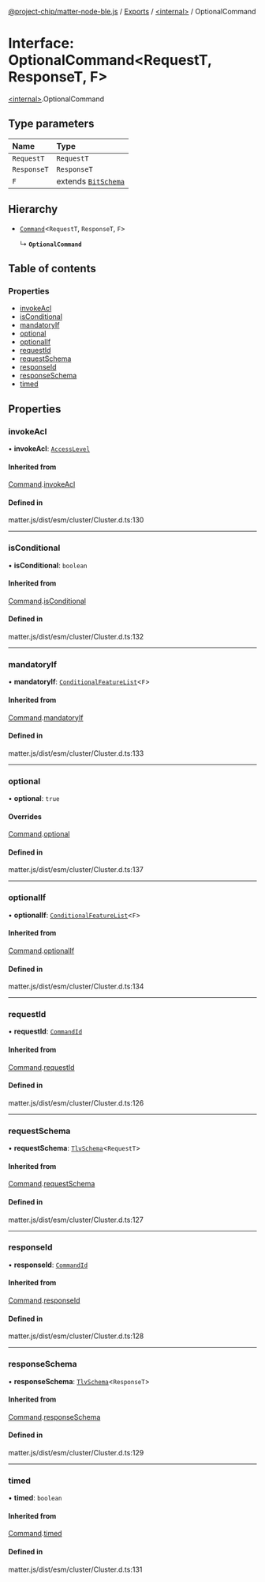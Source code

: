 [@project-chip/matter-node-ble.js](../README.md) / [Exports](../modules.md) / [\<internal\>](../modules/internal_.md) / OptionalCommand

# Interface: OptionalCommand\<RequestT, ResponseT, F\>

[\<internal\>](../modules/internal_.md).OptionalCommand

## Type parameters

| Name | Type |
| :------ | :------ |
| `RequestT` | `RequestT` |
| `ResponseT` | `ResponseT` |
| `F` | extends [`BitSchema`](../modules/internal_.md#bitschema) |

## Hierarchy

- [`Command`](internal_.Command.md)\<`RequestT`, `ResponseT`, `F`\>

  ↳ **`OptionalCommand`**

## Table of contents

### Properties

- [invokeAcl](internal_.OptionalCommand.md#invokeacl)
- [isConditional](internal_.OptionalCommand.md#isconditional)
- [mandatoryIf](internal_.OptionalCommand.md#mandatoryif)
- [optional](internal_.OptionalCommand.md#optional)
- [optionalIf](internal_.OptionalCommand.md#optionalif)
- [requestId](internal_.OptionalCommand.md#requestid)
- [requestSchema](internal_.OptionalCommand.md#requestschema)
- [responseId](internal_.OptionalCommand.md#responseid)
- [responseSchema](internal_.OptionalCommand.md#responseschema)
- [timed](internal_.OptionalCommand.md#timed)

## Properties

### invokeAcl

• **invokeAcl**: [`AccessLevel`](../enums/internal_.AccessLevel.md)

#### Inherited from

[Command](internal_.Command.md).[invokeAcl](internal_.Command.md#invokeacl)

#### Defined in

matter.js/dist/esm/cluster/Cluster.d.ts:130

___

### isConditional

• **isConditional**: `boolean`

#### Inherited from

[Command](internal_.Command.md).[isConditional](internal_.Command.md#isconditional)

#### Defined in

matter.js/dist/esm/cluster/Cluster.d.ts:132

___

### mandatoryIf

• **mandatoryIf**: [`ConditionalFeatureList`](../modules/internal_.md#conditionalfeaturelist)\<`F`\>

#### Inherited from

[Command](internal_.Command.md).[mandatoryIf](internal_.Command.md#mandatoryif)

#### Defined in

matter.js/dist/esm/cluster/Cluster.d.ts:133

___

### optional

• **optional**: ``true``

#### Overrides

[Command](internal_.Command.md).[optional](internal_.Command.md#optional)

#### Defined in

matter.js/dist/esm/cluster/Cluster.d.ts:137

___

### optionalIf

• **optionalIf**: [`ConditionalFeatureList`](../modules/internal_.md#conditionalfeaturelist)\<`F`\>

#### Inherited from

[Command](internal_.Command.md).[optionalIf](internal_.Command.md#optionalif)

#### Defined in

matter.js/dist/esm/cluster/Cluster.d.ts:134

___

### requestId

• **requestId**: [`CommandId`](../modules/internal_.md#commandid)

#### Inherited from

[Command](internal_.Command.md).[requestId](internal_.Command.md#requestid)

#### Defined in

matter.js/dist/esm/cluster/Cluster.d.ts:126

___

### requestSchema

• **requestSchema**: [`TlvSchema`](../classes/internal_.TlvSchema.md)\<`RequestT`\>

#### Inherited from

[Command](internal_.Command.md).[requestSchema](internal_.Command.md#requestschema)

#### Defined in

matter.js/dist/esm/cluster/Cluster.d.ts:127

___

### responseId

• **responseId**: [`CommandId`](../modules/internal_.md#commandid)

#### Inherited from

[Command](internal_.Command.md).[responseId](internal_.Command.md#responseid)

#### Defined in

matter.js/dist/esm/cluster/Cluster.d.ts:128

___

### responseSchema

• **responseSchema**: [`TlvSchema`](../classes/internal_.TlvSchema.md)\<`ResponseT`\>

#### Inherited from

[Command](internal_.Command.md).[responseSchema](internal_.Command.md#responseschema)

#### Defined in

matter.js/dist/esm/cluster/Cluster.d.ts:129

___

### timed

• **timed**: `boolean`

#### Inherited from

[Command](internal_.Command.md).[timed](internal_.Command.md#timed)

#### Defined in

matter.js/dist/esm/cluster/Cluster.d.ts:131
